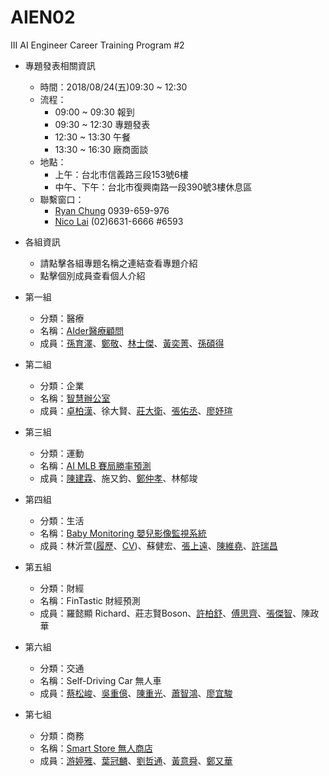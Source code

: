 # AIEN02
III AI Engineer Career Training Program #2
* 專題發表相關資訊
    * 時間：2018/08/24(五)09:30 ~ 12:30
    * 流程：
        * 09:00 ~ 09:30 報到
        * 09:30 ~ 12:30 專題發表
        * 12:30 ~ 13:30 午餐
        * 13:30 ~ 16:30 廠商面談
    * 地點：
        * 上午：台北市信義路三段153號6樓
        * 中午、下午：台北市復興南路一段390號3樓休息區
    * 聯繫窗口：
        * [Ryan Chung](mailto:ryan@iii.org.tw) 0939-659-976
        * [Nico Lai](mailto:wl9208@iii.org.tw) (02)6631-6666 #6593

* 各組資訊
    * 請點擊各組專題名稱之連結查看專題介紹
    * 點擊個別成員查看個人介紹


* 第一組
  * 分類：醫療
  * 名稱：[AIder醫療顧問](http://ec2-13-251-38-250.ap-southeast-1.compute.amazonaws.com/)
  * 成員：[孫育澤](https://www.cakeresume.com/mike-sun-d818d2 " 證照
．Deep Learning Explained
．Principles of Machine Learning 
．Data Science Essentials
．Introduction to Python for Data Science
．Introduction to Artificial Intelligence
．Natural Language Processing - NLP
．Ethics and Law in Data and Analytics
．Introduction to HTML and JavaScript 
．Introduction to jQuery 
．Java SE 8 Programmer - OCA
．TOEIC 670
．JLPT N1        
 工作經驗
．03/2017 ~ 02/2018
．擎雷防偽科技 雲端專案管理師 - cloud PMP 
．01/2016 ~ 07/2016
．威鋒數位開發 日文行銷企劃專員-marketing assistant")、[鄭敬](https://github.com/ryan403/AIEN02/ "微軟證照
Introduction to Python for Data Science
Principles of Machine Learning 
工作經驗
礁溪老爺酒店櫃檯服務人員")、[林士傑](https://drive.google.com/file/d/141R3yFpW8Kb-ziBMOimgiLerW1D0mp84/view "世界先進積體電路股份有限公司-新竹科學工業園區製程整合工程師
8吋晶圓積體電路製程整合
25um半導體製程實驗與分析
與客⼾/製程⼯程師溝通合作，提升wafer良率")、[黃奕菁](https://drive.google.com/file/d/1AOiOj1H1nm-f-r1sBudnG67AjCxb2twc/view)、[孫碩得](https://drive.google.com/file/d/1BRf7MvYDtCFj_gsSBzIiMHxzct4JafMd/view "微軟AI相關證照
Principles of Machine Learning
Introduction to Artificial Intelligence
Data Science Essentials
Ethics and Law in Data and Analytics
Deep Learning Explained
Natural Language Processing - NLP
Introduction to Python for Data Science
Introduction to HTML and JavaScript
Introduction to jQuery 
工作經驗
1年，文樺數位互動有限公司，擔任課程顧問
4年，銳盟實業有限公司，擔任模具助理工程師
4年，火鍋世家實業有限公司，擔任內場工讀生
競賽經驗
DrivenData登革熱疫情預測 前10% - 501名
DrivenData患有心臟病機率預測 前15% - 28名")
* 第二組
  * 分類：企業
  * 名稱：[智慧辦公室](https://drive.google.com/file/d/1jrJ3i_qY1p-4M9CJXM-SXTi1RECJKcfr/view)
  * 成員：[卓柏漢](https://www.cakeresume.com/ghostyydd)、徐大賢、[莊大衛](https://drive.google.com/file/d/1eTr6-lSeUk6-2ZN54AeFM67pHVWxLR8Q/view "【證照】
Introduction to AI 
Introduction to Python for Data Science 
Essential Math for Machine Learning: Python Edition
Ethics and Law in Data and Analytics  
Data Science Essentials  
Principles of Machine Learning
Deep Learning Explained  
Reinforcement Learning Explained  
Natural Language Processing (NLP)
Introduction to Data Science  
Introduction to HTML and Javascript
Developing Big Data Solutions with Azure Machine Learning 
Analytics Storytelling for Impact
Japanese-Language Proficiency Test N2")、[張佑丞](https://www.cakeresume.com/bravod59487 "微軟證照
Introduction to Python for Data Science
Principles of Machine Learning")、[廖妤瑄](https://drive.google.com/file/d/1ppzGvM65V16_qoUAApCNwymz1VBynl29/view)
* 第三組
  * 分類：運動
  * 名稱：[AI MLB 賽局勝率預測](http://ec2-18-206-226-240.compute-1.amazonaws.com/)
  * 成員：[陳建霖](https://drive.google.com/file/d/1whwlHPJzbGiPN6IH-Jsu_cdv0yk9l8MM/view "證照
．Introduction to AI
．Principles of Machine Learning
．Introduction to HTML and JavaScript 
．Introduction to Python for Data Science
．Introduction to JQuery
工作經驗
．02/2017 ~ 06/2017 緯創資通-網站自動化測試程式開發-python")、施又鈞、[鄭仲孝](https://drive.google.com/file/d/16NYWejLZYBzDNEdCqvK_jNhUjnJA-4i1/view "微軟證照
Introduction to Python for Data Science
Introduction to HTML and JavaScript
Introduction to Artificial Intelligence
Principles of Machine Learning
工作經歷
融程電訊電子工程師
台灣房屋業務專員")、林郁竣
* 第四組
  * 分類：生活
  * 名稱：[Baby Monitoring 嬰兒影像監視系統](https://docs.google.com/presentation/d/11xkok0-ly8LTDtk_3UFZBTIGC3w1whSGYR-Z34Ui3Ek/edit?usp=sharing)
  * 成員：林沂萱([履歷](https://www.cakeresume.com/lin-yihsuan "Kantar TNS 市場研究顧問公司
      分析解讀資料並傳寫報告
      負責各專案進度安排及於各部門間溝通協調
      與客戶直接溝通，解決客戶面臨之問題
TOEIC 850分")、[CV](https://www.cakeresume.com/yxlin))、蘇健宏、[張上遠](https://www.cakeresume.com/s--8JeR7D6CMZ4OFWiEyYvW5w--/brajadra "微軟證照
Introduction to Python for Data Science
Principles of Machine Learning")、[陳維堯](https://drive.google.com/open?id=1hYYjV3PCWeXSeyRNu-0iQf68Er9aDN_J)、[許瑞昌](https://www.cakeresume.com/s--R4tv-PVBE6fruvM8NEwg5A--/jerry800416)
* 第五組
  * 分類：財經
  * 名稱：FinTastic 財經預測
  * 成員：羅懿顯 Richard、莊志賢Boson、[許柏舒](https://www.cakeresume.com/s--_LPaGCkE6NtiKauUF4lmdg--/jamiexgw "日文MIS 
日文N1 
多益780分")、[傅思齊](https://drive.google.com/file/d/1MM6zg85_movlY_09jt1_kNob4uE5MP5h/view "RaspBerry Pi
中央研究院數學所研究助理
財務報表分析")、[張傑智](https://www.cakeresume.com/s--T01jkqtlftQzMfCP4feKng--/chiehchih1110 "微軟證照
Building Interactive Prototypes using JavaScript  
Introduction to HTML and JavaScript 
Introduction to Python for Data Science 
Principles of Machine Learning 
Designing a Technical Solution  
Introduction to Python: Absolute Beginner")、陳政華
* 第六組
  * 分類：交通
  * 名稱：Self-Driving Car 無人車
  * 成員：[蔡松峻](https://www.cakeresume.com/gerald-krystal "開發耕莘醫院護理用 app-IOS、代表參與大專院校專題競賽、開發新華航高鐵加購系統及其子系統-於華航任職時、改良華航旅遊小叮嚀系統-於華航任職時、開發航廈資訊維護系統-於華航任職時、參與內部用請假Chatbot開發-Luis調教、日文N3")、[吳重億](https://drive.google.com/file/d/1Gsq1twcM9PLDHqclKiCanE03kR-Gmoj4/view "擔任TSMC廠務工程師
 擔任NSP製程工程師
")、[陳重光](https://drive.google.com/file/d/1AMnhNX72C45NISpGzO0do0yTaEamp9se/view "頎邦Driver IC 產品測試工程師
       與客戶/ 廠內溝通合作
       收集資料與分析良率
       新產品導入 & 異常品管控
TOEIC 903分")、[蕭智鴻](https://drive.google.com/file/d/1-aiiNFF5N96sa1FKow5AO_Z3nCeAlmez/view)、[廖宜駿](https://www.cakeresume.com/s--DBHXy8GiDpG6qJZjxgR-SA--/catonleft0216 "硬體實作
Raspberry pi 應用
微軟證照
Introduction to Python for Data Science
工作經驗
5年土木工程行擔任員工估價及實作")
* 第七組
  * 分類：商務
  * 名稱：[Smart Store 無人商店](https://drive.google.com/file/d/1_OOcqre_kojokF9n5IJlB3A34tSBOUeA/view)
  * 成員：[游婷雅](https://drive.google.com/file/d/19zmzLxguxdSrW_Pi3PdmJaCz0fE560l0/view)、[葉冠麟](https://www.cakeresume.com/s--ZTG9_88r6cZ9P0fj5zi23w--/cctytw2000)、[劉哲通](https://www.cakeresume.com/s--0fqzIHzpThcdyoNcyNmB3g--/ltfevr "微軟證照
Introduction to Python for Data Science
Principles of Machine Learning
Introduction to HTML and Javascript
Building Interactive Prototypes using JavaScript
工作經驗
盛旭國際IT部門軟體設計工程師
千美科技軟體設計工程師")、[黃意舜](https://www.cakeresume.com/arron "微軟證照
Introduction to Python for Data Science
Principles of Machine Learning
Introduction to HTML and Javascript
Building Interactive Prototypes using JavaScript
工作經驗
友達光電CF製程工程師
")、[鄭又華](https://www.cakeresume.com/s--b1JSg6J7F-dJi6BJcYBL7A--/ln19830111 "證照
全民英檢
Maryland University Intensive english program 
恆逸python程式語言結訓證書
Ethics and Law in Data and Analytics 
Introduction to HTML and Javascript 
Introduction to Python for Data Science 
Introduction to Python: Absolute Beginner 
Principles of Machine Learning Certificate
Introduction to Artificial Intelligence 
工作經驗
海洋大學生物科技實驗室-基因轉殖
台灣省體育總會助理")
